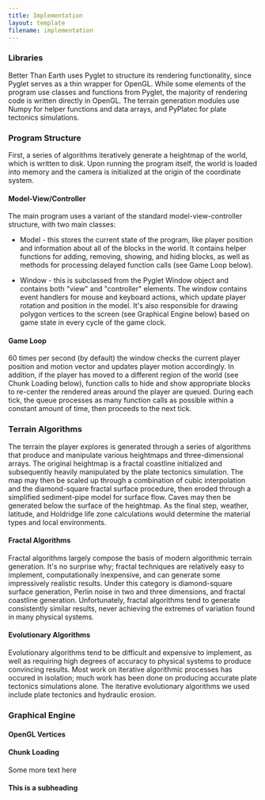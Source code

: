 ```yaml
---
title: Implementation
layout: template
filename: implementation
--- 
```


### Libraries

Better Than Earth uses Pyglet to structure its rendering functionality, since Pyglet serves as a thin wrapper for OpenGL. While some elements of the program use classes and functions from Pyglet, the majority of rendering code is written directly in OpenGL. The terrain generation modules use Numpy for helper functions and data arrays, and PyPlatec for plate tectonics simulations.


### Program Structure

First, a series of algorithms iteratively generate a heightmap of the world, which is written to disk. Upon running the program itself, the world is loaded into memory and the camera is initialized at the origin of the coordinate system. 

#### Model-View/Controller

The main program uses a variant of the standard model-view-controller structure, with two main classes:

* Model - this stores the current state of the program, like player position and information about all of the blocks in the world. It contains helper functions for adding, removing, showing, and hiding blocks, as well as methods for processing delayed function calls (see Game Loop below).

* Window - this is subclassed from the Pyglet Window object and contains both "view" and "controller" elements. The window contains event handlers for mouse and keyboard actions, which update player rotation and position in the model. It's also responsible for drawing polygon vertices to the screen (see Graphical Engine below) based on game state in every cycle of the game clock.

#### Game Loop

60 times per second (by default) the window checks the current player position and motion vector and updates player motion accordingly. In addition, if the player has moved to a different region of the world (see Chunk Loading below), function calls to hide and show appropriate blocks to re-center the rendered areas around the player are queued. During each tick, the queue processes as many function calls as possible within a constant amount of time, then proceeds to the next tick. 


### Terrain Algorithms

The terrain the player explores is generated through a series of algorithms that produce and manipulate various heightmaps and three-dimensional arrays. The original heightmap is a fractal coastline initialized and subsequently heavily manipulated by the plate tectonics simulation. The map may then be scaled up through a combination of cubic interpolation and the diamond-square fractal surface procedure, then eroded through a simplified sediment-pipe model for surface flow. Caves may then be generated below the surface of the heightmap. As the final step, weather, latitude, and Holdridge life zone calculations would determine the material types and local environments.


#### Fractal Algorithms

Fractal algorithms largely compose the basis of modern algorithmic terrain generation. It's no surprise why; fractal techniques are relatively easy to implement, computationally inexpensive, and can generate some impressively realistic results. Under this category is diamond-square surface generation, Perlin noise in two and three dimensions, and fractal coastline generation. Unfortunately, fractal algorithms tend to generate consistently similar results, never achieving the extremes of variation found in many physical systems.


#### Evolutionary Algorithms

Evolutionary algorithms tend to be difficult and expensive to implement, as well as requiring high degrees of accuracy to physical systems to produce convincing results. Most work on iterative algorithmic processes has occured in isolation; much work has been done on producing accurate plate tectonics simulations alone. The iterative evolutionary algorithms we used include plate tectonics and hydraulic erosion.


### Graphical Engine



#### OpenGL Vertices

#### Chunk Loading

Some more text here

#### This is a subheading 
